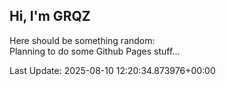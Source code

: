 ## Hi, I'm GRQZ
Here should be something random:  
Planning to do some Github Pages stuff...


Last Update: 2025-08-10 12:20:34.873976+00:00
